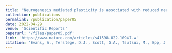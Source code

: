 ```yaml
---
title: "Neurogenesis mediated plasticity is associated with reduced neuronal activity in CA1 during context fear memory retrieval. "
collection: publications
permalink: /publication/paper05
date: 2022-04-29
venue: 'Scientific Reports'
paperurl: '/files/paper05.pdf'
link: 'https://www.nature.com/articles/s41598-022-10947-w'
citation: 'Evans, A., Terstege, D.J., Scott, G.A., Tsutsui, M., Epp, J.R. (2022). &quot;Neurogenesis mediated plasticity is associated with reduced neuronal activity in CA1 during context fear memory retrieval. &quot; <i>Scientific Reports</i>. 12(1).'
---
```

